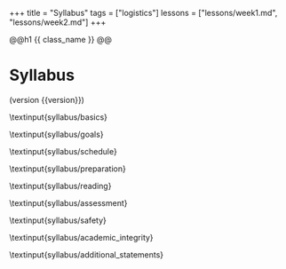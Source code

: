 +++
title = "Syllabus"
tags = ["logistics"]
lessons =  ["lessons/week1.md", "lessons/week2.md"]
+++

@@h1 {{ class_name }} @@
# Syllabus
(version {{version}})

\textinput{syllabus/basics}

\textinput{syllabus/goals}

\textinput{syllabus/schedule}

\textinput{syllabus/preparation}

\textinput{syllabus/reading}

\textinput{syllabus/assessment}

\textinput{syllabus/safety}

\textinput{syllabus/academic_integrity}

\textinput{syllabus/additional_statements}
